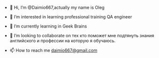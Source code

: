 - 👋 Hi, I’m @Daimio667,actually my name is Oleg

- 👀 I’m interested in learning professional training QA engineer

- 🌱 I’m currently learning  in Geek Brains

- 💞️ I’m looking to collaborate on тех кто поможет мне подтянуть знания английского и профессии на которую я обучаюсь.

- 📫 How to reach me daimio667@gmail.com
